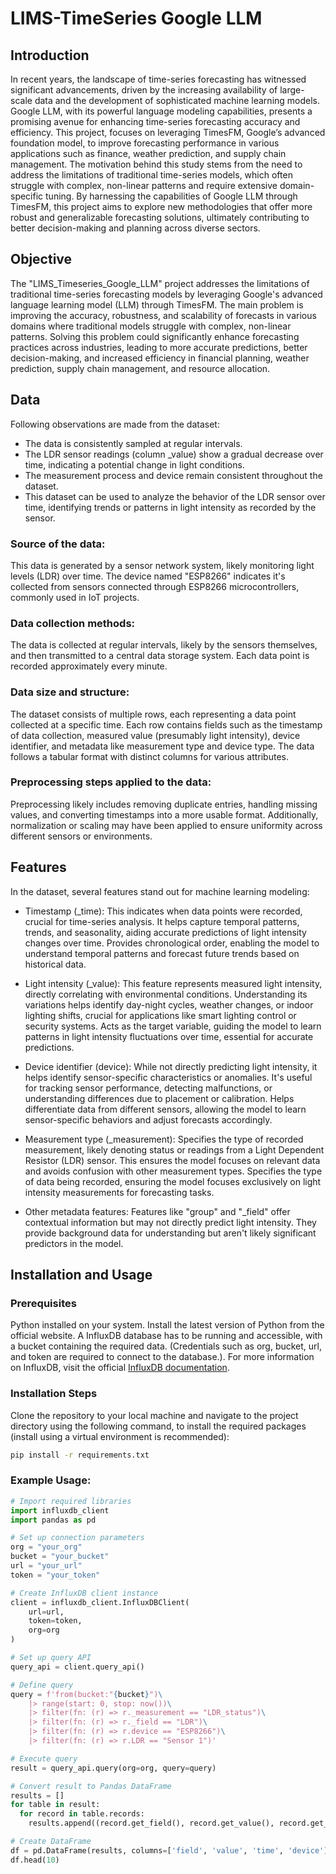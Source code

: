 # LIMS-TimeSeries Google LLM

## Introduction

In recent years, the landscape of time-series forecasting has witnessed significant advancements, 
driven by the increasing availability of large-scale data and the development of sophisticated machine 
learning models. Google LLM, with its powerful language modeling capabilities, presents a promising avenue 
for enhancing time-series forecasting accuracy and efficiency. This project, 
focuses on leveraging TimesFM, Google’s advanced foundation model, to improve forecasting performance in various
applications such as finance, weather prediction, and supply chain management. The motivation behind this study
stems from the need to address the limitations of traditional time-series models, which often struggle with
complex, non-linear patterns and require extensive domain-specific tuning. By harnessing the capabilities of
Google LLM through TimesFM, this project aims to explore new methodologies that offer more robust and 
generalizable forecasting solutions, ultimately contributing to better decision-making and planning across 
diverse sectors.

## Objective

The "LIMS_Timeseries_Google_LLM" project addresses the limitations of traditional time-series forecasting
models by leveraging Google's advanced language learning model (LLM) through TimesFM. The main problem is
improving the accuracy, robustness, and scalability of forecasts in various domains where traditional models
struggle with complex, non-linear patterns. Solving this problem could significantly enhance forecasting 
practices across industries, leading to more accurate predictions, better decision-making, and increased 
efficiency in financial planning, weather prediction, supply chain management, and resource allocation.

## Data

Following observations are made from the dataset:

* The data is consistently sampled at regular intervals.
* The LDR sensor readings (column _value) show a gradual decrease over time, indicating a potential change in light conditions.
* The measurement process and device remain consistent throughout the dataset.
* This dataset can be used to analyze the behavior of the LDR sensor over time, identifying trends or patterns in light intensity as recorded by the sensor.

### Source of the data:
This data is generated by a sensor network system, likely monitoring light levels (LDR) over time.
The device named "ESP8266" indicates it's collected from sensors connected through ESP8266 microcontrollers,
commonly used in IoT projects.

### Data collection methods:
The data is collected at regular intervals, 
likely by the sensors themselves, and then transmitted to a central data storage system. 
Each data point is recorded approximately every minute.

### Data size and structure:
The dataset consists of multiple rows, each representing a data point collected at a specific time. 
Each row contains fields such as the timestamp of data collection, 
measured value (presumably light intensity), device identifier, and metadata like measurement 
type and device type. The data follows a tabular format with distinct columns for various attributes.

### Preprocessing steps applied to the data:
Preprocessing likely includes removing duplicate entries,
handling missing values, and converting timestamps into a more usable format. 
Additionally, normalization or scaling may have been applied to ensure uniformity 
across different sensors or environments.

## Features

In the dataset, several features stand out for machine learning modeling:

* Timestamp (_time): This indicates when data points were recorded, crucial for time-series analysis. 
It helps capture temporal patterns, trends, and seasonality, aiding accurate predictions of light 
intensity changes over time.
Provides chronological order, enabling the model to understand temporal patterns and forecast future trends based on historical data.

* Light intensity (_value): This feature represents measured light intensity, 
directly correlating with environmental conditions. Understanding its variations helps identify day-night 
cycles, weather changes, or indoor lighting shifts, crucial for applications like smart lighting control or 
security systems. Acts as the target variable, guiding the model to learn patterns in light intensity fluctuations over 
time, essential for accurate predictions.

* Device identifier (device): While not directly predicting light intensity, 
it helps identify sensor-specific characteristics or anomalies. It's useful for tracking sensor performance,
detecting malfunctions, or understanding differences due to placement or calibration. Helps differentiate data 
from different sensors, allowing the model to learn sensor-specific behaviors and adjust forecasts accordingly.

* Measurement type (_measurement): Specifies the type of recorded measurement, 
likely denoting status or readings from a Light Dependent Resistor (LDR) sensor. This ensures the 
model focuses on relevant data and avoids confusion with other measurement types. Specifies the type of data being 
recorded, ensuring the model focuses exclusively on light intensity measurements for forecasting tasks.

* Other metadata features: Features like "group" and "_field" offer contextual information but may not 
directly predict light intensity. They provide background data for understanding but aren't likely significant 
predictors in the model.

## Installation and Usage

### Prerequisites
Python installed on your system. Install the latest version of Python from the official website.
A InfluxDB database has to be running and accessible, with a bucket containing the required data. 
(Credentials such as org, bucket, url, and token are required to connect to the database.).
For more information on InfluxDB, visit the official
[InfluxDB documentation](https://docs.influxdata.com/influxdb/cloud/api-guide/client-libraries/python/).

### Installation Steps
Clone the repository to your local machine and navigate to the project directory using the following command,
to install the required packages (install using a virtual environment is recommended):

```bash
pip install -r requirements.txt
```
### Example Usage:

```python
# Import required libraries
import influxdb_client
import pandas as pd

# Set up connection parameters
org = "your_org"
bucket = "your_bucket"
url = "your_url"
token = "your_token"

# Create InfluxDB client instance
client = influxdb_client.InfluxDBClient(
    url=url,
    token=token,
    org=org
)

# Set up query API
query_api = client.query_api()

# Define query
query = f'from(bucket:"{bucket}")\
    |> range(start: 0, stop: now())\
    |> filter(fn: (r) => r._measurement == "LDR_status")\
    |> filter(fn: (r) => r._field == "LDR")\
    |> filter(fn: (r) => r.device == "ESP8266")\
    |> filter(fn: (r) => r.LDR == "Sensor 1")'

# Execute query
result = query_api.query(org=org, query=query)

# Convert result to Pandas DataFrame
results = []
for table in result:
  for record in table.records:
    results.append((record.get_field(), record.get_value(), record.get_time(), record.values.get("device")))

# Create DataFrame
df = pd.DataFrame(results, columns=['field', 'value', 'time', 'device'])
df.head(10)
```